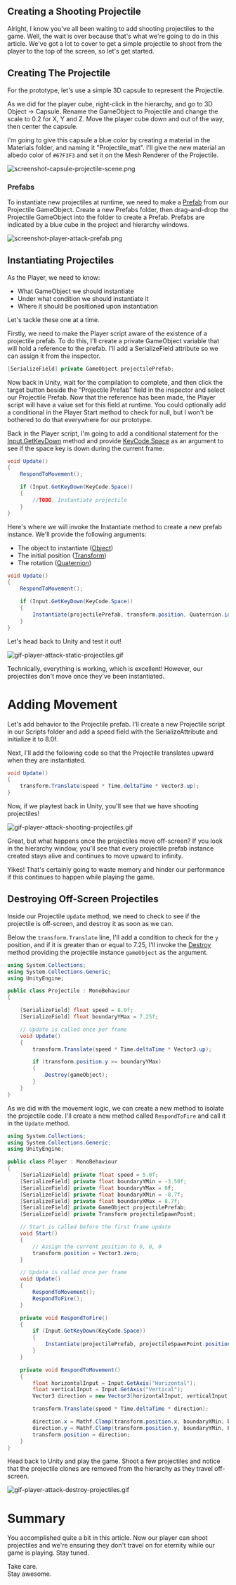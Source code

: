 ## Creating a Shooting Projectile

Alright, I know you've all been waiting to add shooting projectiles to the game. Well, the wait is over because that's what we're going to do in this article. We've got a lot to cover to get a simple projectile to shoot from the player to the top of the screen, so let's get started.

## Creating The Projectile
For the prototype, let's use a simple 3D capsule to represent the Projectile.

As we did for the player cube, right-click in the hierarchy, and go to 3D Object -> Capsule. Rename the GameObject to Projectile and change the scale to 0.2 for X, Y and Z. Move the player cube down and out of the way, then center the capsule.

I'm going to give this capsule a blue color by creating a material in the Materials folder, and naming it "Projectile_mat". I'll give the new material an albedo color of `#67F3F3` and set it on the Mesh Renderer of the Projectile.

![screenshot-capsule-projectile-scene.png](https://cdn.hashnode.com/res/hashnode/image/upload/v1648361166980/NMbdqHRlv.png)

### Prefabs
To instantiate new projectiles at runtime, we need to make a [Prefab](https://docs.unity3d.com/Manual/Prefabs.html) from our Projectile GameObject. Create a new Prefabs folder, then drag-and-drop the Projectile GameObject into the folder to create a Prefab. Prefabs are indicated by a blue cube in the project and hierarchy windows.

![screenshot-player-attack-prefab.png](https://cdn.hashnode.com/res/hashnode/image/upload/v1648361252303/BKCYwhDhn.png)

## Instantiating Projectiles
As the Player, we need to know:
- What GameObject we should instantiate
- Under what condition we should instantiate it
- Where it should be positioned upon instantiation

Let's tackle these one at a time.

Firstly, we need to make the Player script aware of the existence of a projectile prefab. To do this, I'll create a private GameObject variable that will hold a reference to the prefab. I'll add a SerializeField attribute so we can assign it from the inspector.

```csharp
[SerializeField] private GameObject projectilePrefab;
```

Now back in Unity, wait for the compilation to complete, and then click the target button beside the "Projectile Prefab" field in the inspector and select our Projectile Prefab. Now that the reference has been made, the Player script will have a value set for this field at runtime. You could optionally add a conditional in the Player Start method to check for null, but I won't be bothered to do that everywhere for our prototype.

Back in the Player script, I'm going to add a conditional statement for the [Input.GetKeyDown](https://docs.unity3d.com/2021.1/Documentation/ScriptReference/Input.GetKeyDown.html) method and provide [KeyCode.Space](https://docs.unity3d.com/ScriptReference/KeyCode.html) as an argument to see if the space key is down during the current frame.

```csharp
void Update()
{
    RespondToMovement();

    if (Input.GetKeyDown(KeyCode.Space))
    {
        //TODO: Instantiate projectile
    }
}
```

Here's where we will invoke the Instantiate method to create a new prefab instance. We'll provide the following arguments:

- The object to instantiate ([Object](https://docs.unity3d.com/ScriptReference/Object.html))
- The initial position ([Transform](https://docs.unity3d.com/ScriptReference/Transform.html))
- The rotation ([Quaternion](https://docs.unity3d.com/ScriptReference/Quaternion.html))

```csharp
void Update()
{
    RespondToMovement();

    if (Input.GetKeyDown(KeyCode.Space))
    {
        Instantiate(projectilePrefab, transform.position, Quaternion.identity);
    }
}
```

Let's head back to Unity and test it out!

![gif-player-attack-static-projectiles.gif](https://cdn.hashnode.com/res/hashnode/image/upload/v1648361672423/mGD3h6HHB.gif)

Technically, everything is working, which is excellent! However, our projectiles don't move once they've been instantiated.

# Adding Movement
Let's add behavior to the Projectile prefab. I'll create a new Projectile script in our Scripts folder and add a speed field with the SerializeAttribute and initialize it to 8.0f.

Next, I'll add the following code so that the Projectile translates upward when they are instantiated.

```csharp
void Update()
{
    transform.Translate(speed * Time.deltaTime * Vector3.up);
}
```

Now, if we playtest back in Unity, you'll see that we have shooting projectiles!

![gif-player-attack-shooting-projectiles.gif](https://cdn.hashnode.com/res/hashnode/image/upload/v1648361831097/IYl9FruGW.gif)

Great, but what happens once the projectiles move off-screen? If you look in the hierarchy window, you'll see that every projectile prefab instance created stays alive and continues to move upward to infinity.

Yikes! That's certainly going to waste memory and hinder our performance if this continues to happen while playing the game. 

## Destroying Off-Screen Projectiles
Inside our Projectile `Update` method, we need to check to see if the projectile is off-screen, and destroy it as soon as we can.

Below the `transform.Translate` line, I'll add a condition to check for the `y` position, and if it is greater than or equal to 7.25, I'll invoke the [Destroy](https://docs.unity3d.com/ScriptReference/Object.Destroy.html) method providing the projectile instance `gameObject` as the argument.

```csharp
using System.Collections;
using System.Collections.Generic;
using UnityEngine;

public class Projectile : MonoBehaviour
{

    [SerializeField] float speed = 8.0f;
    [SerializeField] float boundaryYMax = 7.25f;

    // Update is called once per frame
    void Update()
    {
        transform.Translate(speed * Time.deltaTime * Vector3.up);

        if (transform.position.y >= boundaryYMax)
        {
            Destroy(gameObject);
        }
    }
}

```

As we did with the movement logic, we can create a new method to isolate the projectile code. I'll create a new method called `RespondToFire` and call it in the `Update` method.

```csharp
using System.Collections;
using System.Collections.Generic;
using UnityEngine;

public class Player : MonoBehaviour
{
    [SerializeField] private float speed = 5.0f;
    [SerializeField] private float boundaryYMin = -3.50f;
    [SerializeField] private float boundaryYMax = 0f;
    [SerializeField] private float boundaryXMin = -8.7f;
    [SerializeField] private float boundaryXMax = 8.7f;
    [SerializeField] private GameObject projectilePrefab;
    [SerializeField] private Transform projectileSpawnPoint;

    // Start is called before the first frame update
    void Start()
    {
        // Assign the current position to 0, 0, 0
        transform.position = Vector3.zero;
    }

    // Update is called once per frame
    void Update()
    {
        RespondToMovement();
        RespondToFire();
    }

    private void RespondToFire()
    {
        if (Input.GetKeyDown(KeyCode.Space))
        {
            Instantiate(projectilePrefab, projectileSpawnPoint.position, Quaternion.identity);
        }
    }

    private void RespondToMovement()
    {
        float horizontalInput = Input.GetAxis("Horizontal");
        float verticalInput = Input.GetAxis("Vertical");
        Vector3 direction = new Vector3(horizontalInput, verticalInput);

        transform.Translate(speed * Time.deltaTime * direction);

        direction.x = Mathf.Clamp(transform.position.x, boundaryXMin, boundaryXMax);
        direction.y = Mathf.Clamp(transform.position.y, boundaryYMin, boundaryYMax);
        transform.position = direction;
    }
}

```

Head back to Unity and play the game. Shoot a few projectiles and notice that the projectile clones are removed from the hierarchy as they travel off-screen.

![gif-player-attack-destroy-projectiles.gif](https://cdn.hashnode.com/res/hashnode/image/upload/v1648362246908/9DVtwtJhj.gif)

# Summary
You accomplished quite a bit in this article. Now our player can shoot projectiles and we're ensuring they don't travel on for eternity while our game is playing. Stay tuned.

Take care.  
Stay awesome.